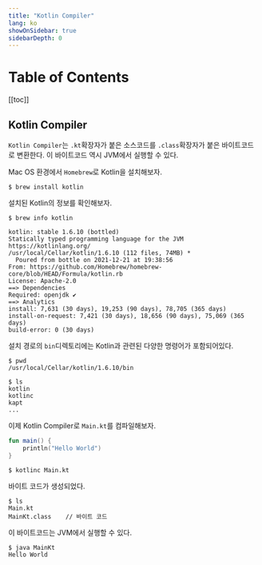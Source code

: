 ```yaml
---
title: "Kotlin Compiler"
lang: ko
showOnSidebar: true
sidebarDepth: 0
---
```


# Table of Contents
[[toc]]

## Kotlin Compiler
`Kotlin Compiler`는 `.kt`확장자가 붙은 소스코드를 `.class`확장자가 붙은 바이트코드로 변환한다. 이 바이트코드 역시 JVM에서 실행할 수 있다.

Mac OS 환경에서 `Homebrew`로 Kotlin을 설치해보자.
```
$ brew install kotlin
```
설치된 Kotlin의 정보를 확인해보자.
```
$ brew info kotlin
```
```
kotlin: stable 1.6.10 (bottled)
Statically typed programming language for the JVM
https://kotlinlang.org/
/usr/local/Cellar/kotlin/1.6.10 (112 files, 74MB) *
  Poured from bottle on 2021-12-21 at 19:38:56
From: https://github.com/Homebrew/homebrew-core/blob/HEAD/Formula/kotlin.rb
License: Apache-2.0
==> Dependencies
Required: openjdk ✔
==> Analytics
install: 7,631 (30 days), 19,253 (90 days), 78,705 (365 days)
install-on-request: 7,421 (30 days), 18,656 (90 days), 75,069 (365 days)
build-error: 0 (30 days)
```

설치 경로의 `bin`디렉토리에는 Kotlin과 관련된 다양한 명령어가 포함되어있다.
```
$ pwd
/usr/local/Cellar/kotlin/1.6.10/bin

$ ls
kotlin
kotlinc
kapt
...
```
이제 Kotlin Compiler로 `Main.kt`를 컴파일해보자.
``` kotlin Main.kt
fun main() {
    println("Hello World")
}
```
```
$ kotlinc Main.kt
```
바이트 코드가 생성되었다.
```
$ ls
Main.kt
MainKt.class    // 바이트 코드
```
이 바이트코드는 JVM에서 실행할 수 있다.
```
$ java MainKt
Hello World
```
